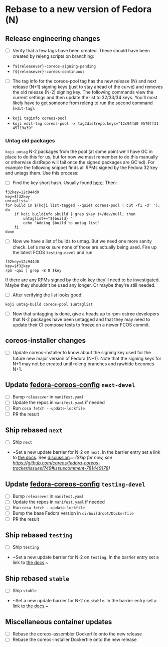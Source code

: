 # Rebase to a new version of Fedora (N)

## Release engineering changes

- [ ] Verify that a few tags have been created. These should have been created by releng scripts on branching: 

- `f${releasever}-coreos-signing-pending`
- `f${releasever}-coreos-continuous`

- [ ] The tag info for the coreos-pool tag has the new release (N) and next release (N+1) signing keys (just to stay ahead of the curve) and removes the old release (N-2) signing key. The following commands view the current settings and then update the list to 32/33/34 keys. You'll most likely have to get someone from releng to run the second command (`edit-tag`).

- `koji taginfo coreos-pool`
- `koji edit-tag coreos-pool -x tag2distrepo.keys="12c944d0 9570ff31 45719a39"`

### Untag old packages

`koji untag` N-2 packages from the pool (at some point we'll have GC in place to do this for us, but for now we must remember to do this manually or otherwise distRepo will fail once the signed packages are GC'ed). For example the following snippet finds all RPMs signed by the Fedora 32 key and untags them. Use this process:

- [ ] Find the key short hash. Usually found [here](https://pagure.io/fedora-infra/ansible/blob/main/f/roles/bodhi2/backend/templates/pungi.rpm.conf.j2). Then:

```
f32key=12c944d0
key=$f32key
untaglist=''
for build in $(koji list-tagged --quiet coreos-pool | cut -f1 -d' '); do
    if koji buildinfo $build | grep $key 1>/dev/null; then
        untaglist+="${build} "
        echo "Adding $build to untag list"
    fi
done
```

- [ ] Now we have a list of builds to untag. But we need one more sanity check. Let's make sure none of those are actually being used. Fire up the latest FCOS `testing-devel` and run:

```
f32key=12c944d0
key=$f32key
rpm -qai | grep -B 8 $key
```

If there are any RPMs signed by the old key they'll need to be investigated. Maybe they shouldn't be used any longer. Or maybe they're still needed.

- [ ] After verifying the list looks good:

```
koji untag-build coreos-pool $untaglist
```

- [ ] Now that untagging is done, give a heads up to rpm-ostree developers that N-2 packages have been untagged and that they may need to update their CI compose tests to freeze on a newer FCOS commit.

## coreos-installer changes

- [ ] Update coreos-installer to know about the signing key used for the future new major version of Fedora (N+1). Note that the signing keys for N+1 may not be created until releng branches and rawhide becomes N+1.

## Update [fedora-coreos-config](https://github.com/coreos/fedora-coreos-config/) `next-devel`

- [ ] Bump `releasever` in `manifest.yaml`
- [ ] Update the repos in `manifest.yaml` if needed
- [ ] Run `cosa fetch --update-lockfile`
- [ ] PR the result

## Ship rebased `next`

- [ ] Ship `next`
- ~Set a new update barrier for N-2 on `next`. In the barrier entry set a link to [the docs](https://docs.fedoraproject.org/en-US/fedora-coreos/update-barrier-signing-keys/). See [discussion](https://github.com/coreos/fedora-coreos-tracker/issues/480#issuecomment-631724629).~  _(Skip for now, see https://github.com/coreos/fedora-coreos-tracker/issues/749#issuecomment-781449178)_

## Update [fedora-coreos-config](https://github.com/coreos/fedora-coreos-config/) `testing-devel`

- [ ] Bump `releasever` in `manifest.yaml`
- [ ] Update the repos in `manifest.yaml` if needed
- [ ] Run `cosa fetch --update-lockfile`
- [ ] Bump the base Fedora version in `ci/buildroot/Dockerfile`
- [ ] PR the result

## Ship rebased `testing`

- [ ] Ship `testing`
- ~Set a new update barrier for N-2 on `testing`. In the barrier entry set a link to [the docs](https://docs.fedoraproject.org/en-US/fedora-coreos/update-barrier-signing-keys/).~

## Ship rebased `stable`

- [ ] Ship `stable`
- ~Set a new update barrier for N-2 on `stable`. In the barrier entry set a link to [the docs](https://docs.fedoraproject.org/en-US/fedora-coreos/update-barrier-signing-keys/).~

## Miscellaneous container updates

- [ ] Rebase the coreos-assembler Dockerfile onto the new release
- [ ] Rebase the coreos-installer Dockerfile onto the new release
